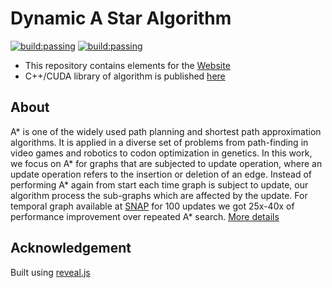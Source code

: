 # Dynamic A Star Algorithm
[![build:passing](https://img.shields.io/badge/Webpage-here-blueviolet.svg)](https://lkoshale.github.io/dynamic_a_star)
[![build:passing](https://img.shields.io/badge/build-passing-brightgreen.svg)](https://github.com/lkoshale/DA_STAR)

- This repository contains elements for the [Website](https://lkoshale.github.io/dynamic_a_star)
- C++/CUDA library of algorithm is published [here](https://github.com/lkoshale/DA_STAR) 

## About
A\* is one of the widely used path planning and shortest path approximation algorithms. It is applied in a diverse set of problems from path-finding in video games and robotics to codon optimization in genetics. In this work, we focus on A\* for graphs that are subjected to update operation, where an update operation refers to the insertion or deletion of an edge. Instead of performing A\* again from start each time graph is subject to update, our algorithm process the sub-graphs which are affected by the update. For temporal graph available at [SNAP](http://snap.stanford.edu/data) for 100 updates we got 25x-40x of performance improvement over repeated A* search. [More details](https://github.com/lkoshale/DA_STAR)

## Acknowledgement
Built using [reveal.js](https://github.com/hakimel/reveal.js)

